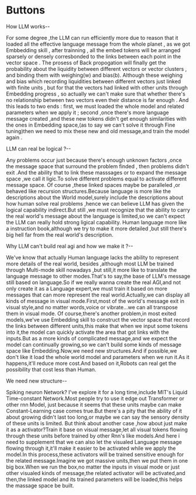 # Buttons
How LLM works--

For some degree ,the LLM can run efficiently more due to reason that it loaded all the effective language message from the whole planet , as we got Embbedding skill , after trainning , all the embed tokens will be arranged sparsely or densely corresbonded to the links between each point in the vector space . The prosess of Back propogation will finally get the probability about the liquidity between different vectors or vector clusters , and binding them with weighing(w) and bias(b). Although these weighing and bias which recording liquidities between different vectors just linked with finite units , but for that the vectors had linked with other units through Embedding progress , so actually we can't make sure that whether there's no relationship between two vectors even their distance is far enough . And this leads to two ends : first, we must loaded the whole model and related parameters when we apply it ; second ,once there's more language message created ,and these new tokens didn't get enough similarities with the ones in Embedding space,(as to say we can't solve it through Fine tuning)then we need to mix these new and old message,and train the model again .

LLM can real be logical ?--

Any problems occur just because there's enough unknown factors ,once the message space that surround the problem finded , then problems didn't exit .And the ability that to link these masssages or to expand the message space ,we call it ligic.To solve different problems equal to activate different message space. Of course ,these linked spaces maybe be paralleled ,or behaved like recursion structures.Because language is more like the descriptions about the World model,surely include the descriptions about how human solve real problems ,hence we can believe LLM has given the logical capability indirect.But still ,we must recognize that the ability to carry the real world's message about the language is limited,so we can't expect the LLM can really hold strong ligical capability. Human language more like a instruction book,although we try to make it more detailed ,but still there's big hell far from the real world's description.

Why LLM can't build real agi and how we make it ?--

We've know that actually Human language lacks the ability to represent more details of the real world, besides ,although most LLM be trained through Multi-mode skill nowadays ,but still,it more like to translate the language message to other modes.That's to say,the base of LLM's message still based on language.So if we really wanna create the real AGI,and not only create it as a Language expert,we must train it based on more messages that can more represent the real world.Actually,we can display all kinds of message in visual mode.First,most of the world's message exit in visual style,and no matter words,voice or vibrate...we can all transpose them in visual mode.
Of course,there's another problem,in most exited models,we've use Embedding skill to construct the vector space that record the links between different units,this make that when we input some tokens into it,the model can quickly activate the area that got links with the inputs.But as a more kinds of complicated message,and we expect the model can continually growing,so we can't build some kinds of message space like Embedding.Now,we need new structures.And if possible,we don't like it load the whole world model and parameters when we run it.As it happens,it'll reduce more cost.And based on it,Robots can real get the possibility that cost less than Human.

We need new structure--

Spiking neuron Network? I've explore it for a long time,include MIT's Liquid Time-constant Network.Most people try to use it edge out Transformer or other rnn Model, just because it seems that these units maybe can make Constant-Learning case comes true.But there's a pity that the ability of it about growing didn't last too long,or maybe we can say the sensory density of these units is limited.
But think about another case ,how about just make it as a activator?Train it base on visual message,let all visual tokens flowing through these units before trained by other Rnn's like models.And here i need to supplement that we can also let the visualed Language message flowing through it,it'll make it easier to be activated while we apply the model.In this process,these activators will be trained sensitive enough for the related message.Imagine we got massive units,then we put them in one big box.When we run the box,no matter the inputs in visual mode or just other visualed kinds of message,the related activator will be activated,and then,the linked model and its trained parameters will be loaded,this helps the massage space be built.

